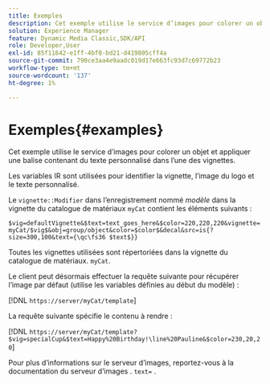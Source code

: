 ```yaml
---
title: Exemples
description: Cet exemple utilise le service d’images pour colorer un objet et appliquer une balise contenant du texte personnalisé dans l’une des vignettes.
solution: Experience Manager
feature: Dynamic Media Classic,SDK/API
role: Developer,User
exl-id: 85f11642-e1ff-4bf0-bd21-d419805cff4a
source-git-commit: 790ce3aa4e9aadc019d17e663fc93d7c69772b23
workflow-type: tm+mt
source-wordcount: '137'
ht-degree: 1%

---
```


# Exemples{#examples}

Cet exemple utilise le service d’images pour colorer un objet et appliquer une balise contenant du texte personnalisé dans l’une des vignettes.

Les variables IR sont utilisées pour identifier la vignette, l’image du logo et le texte personnalisé.

Le `vignette::Modifier` dans l’enregistrement nommé *modèle* dans la vignette du catalogue de matériaux `myCat` contient les éléments suivants :

`$vig=defaultVignette&$text=text_goes_here&$color=220,220,220&vignette=myCat/$vig$&obj=group/object&color=$color$&decal&src=is{?size=300,100&text={\qc\fs36 $text$}}`

Toutes les vignettes utilisées sont répertoriées dans la vignette du catalogue de matériaux. `myCat`.

Le client peut désormais effectuer la requête suivante pour récupérer l’image par défaut (utilise les variables définies au début du modèle) :

[!DNL `https://server/myCat/template`]

La requête suivante spécifie le contenu à rendre :

[!DNL `https://server/myCat/template?$vig=specialCup&$text=Happy%20Birthday!\line%20Pauline&$color=230,20,20`]

Pour plus d’informations sur le serveur d’images, reportez-vous à la documentation du serveur d’images . `text=` .
